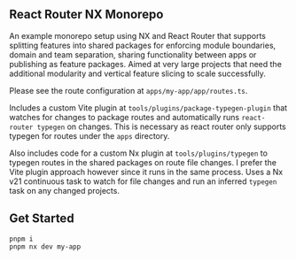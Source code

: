 ## React Router NX Monorepo

An example monorepo setup using NX and React Router that supports splitting features into shared packages for enforcing module boundaries, domain and team separation, sharing functionality between apps or publishing as feature packages. Aimed at very large projects that need the additional modularity and vertical feature slicing to scale successfully.

Please see the route configuration at `apps/my-app/app/routes.ts`.

Includes a custom Vite plugin at `tools/plugins/package-typegen-plugin` that watches for changes to package routes and automatically runs `react-router typegen` on changes. This is necessary as react router only supports typegen for routes under the `apps` directory.

Also includes code for a custom Nx plugin at `tools/plugins/typegen` to typegen routes in the shared packages on route file changes. I prefer the Vite plugin approach however since it runs in the same process. Uses a Nx v21 continuous task to watch for file changes and run an inferred `typegen` task on any changed projects.

## Get Started

```
pnpm i
pnpm nx dev my-app 
```
